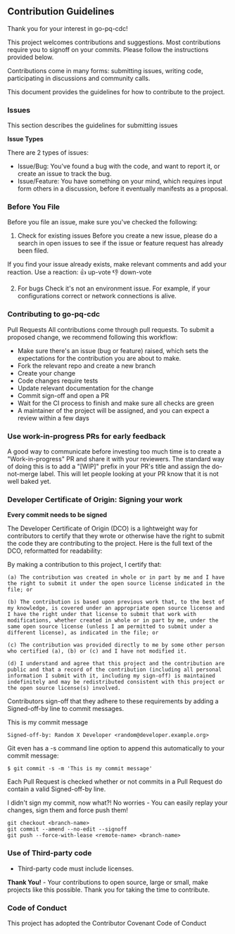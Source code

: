 ## Contribution Guidelines

Thank you for your interest in go-pq-cdc!

This project welcomes contributions and suggestions. Most contributions require you to signoff on your commits. Please
follow the instructions provided below.

Contributions come in many forms: submitting issues, writing code, participating in discussions and community calls.

This document provides the guidelines for how to contribute to the project.

### Issues

This section describes the guidelines for submitting issues

**Issue Types**

There are 2 types of issues:

- Issue/Bug: You've found a bug with the code, and want to report it, or create an issue to track the bug.
- Issue/Feature: You have something on your mind, which requires input form others in a discussion, before it eventually
  manifests as a proposal.

### Before You File

Before you file an issue, make sure you've checked the following:

1. Check for existing issues
   Before you create a new issue, please do a search in open issues to see if the issue or feature request has already
   been filed.

If you find your issue already exists, make relevant comments and add your reaction. Use a reaction:
👍 up-vote
👎 down-vote

2. For bugs
   Check it's not an environment issue. For example, if your configurations correct or network connections is alive.

### Contributing to go-pq-cdc

Pull Requests
All contributions come through pull requests. To submit a proposed change, we recommend following this workflow:

- Make sure there's an issue (bug or feature) raised, which sets the expectations for the contribution you are about to
  make.
- Fork the relevant repo and create a new branch
- Create your change
- Code changes require tests
- Update relevant documentation for the change
- Commit sign-off and open a PR
- Wait for the CI process to finish and make sure all checks are green
- A maintainer of the project will be assigned, and you can expect a review within a few days

### Use work-in-progress PRs for early feedback

A good way to communicate before investing too much time is to create a "Work-in-progress" PR and share it with your
reviewers. The standard way of doing this is to add a "[WIP]" prefix in your PR's title and assign the do-not-merge
label. This will let people looking at your PR know that it is not well baked yet.

### Developer Certificate of Origin: Signing your work

**Every commit needs to be signed**

The Developer Certificate of Origin (DCO) is a lightweight way for contributors to certify that they wrote or otherwise
have the right to submit the code they are contributing to the project. Here is the full text of the DCO, reformatted
for readability:

By making a contribution to this project, I certify that:

    (a) The contribution was created in whole or in part by me and I have the right to submit it under the open source license indicated in the file; or

    (b) The contribution is based upon previous work that, to the best of my knowledge, is covered under an appropriate open source license and I have the right under that license to submit that work with modifications, whether created in whole or in part by me, under the same open source license (unless I am permitted to submit under a different license), as indicated in the file; or

    (c) The contribution was provided directly to me by some other person who certified (a), (b) or (c) and I have not modified it.

    (d) I understand and agree that this project and the contribution are public and that a record of the contribution (including all personal information I submit with it, including my sign-off) is maintained indefinitely and may be redistributed consistent with this project or the open source license(s) involved.

Contributors sign-off that they adhere to these requirements by adding a Signed-off-by line to commit messages.

This is my commit message

    Signed-off-by: Random X Developer <random@developer.example.org>

Git even has a -s command line option to append this automatically to your commit message:

    $ git commit -s -m 'This is my commit message'

Each Pull Request is checked whether or not commits in a Pull Request do contain a valid Signed-off-by line.

I didn't sign my commit, now what?!
No worries - You can easily replay your changes, sign them and force push them!

    git checkout <branch-name>
    git commit --amend --no-edit --signoff
    git push --force-with-lease <remote-name> <branch-name>

### Use of Third-party code

- Third-party code must include licenses.

**Thank You!** - Your contributions to open source, large or small, make projects like this possible. Thank you for
taking the time to contribute.

### Code of Conduct

This project has adopted the Contributor Covenant Code of Conduct